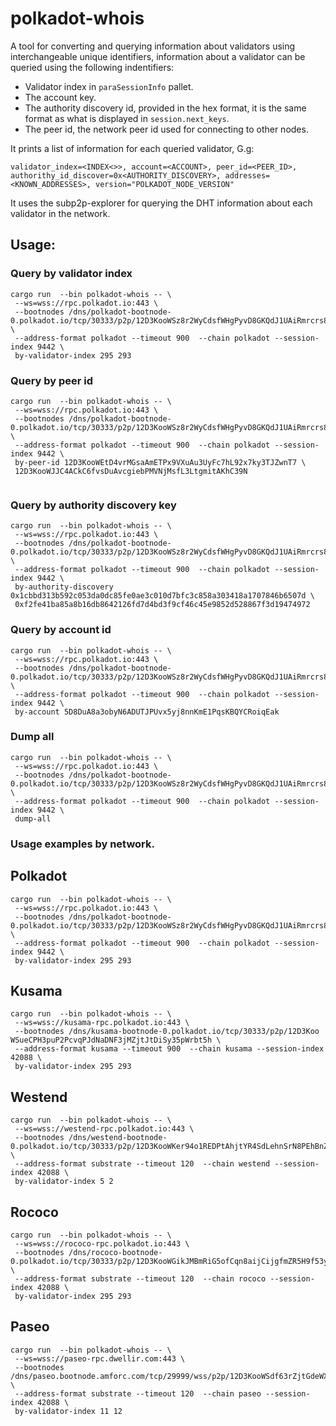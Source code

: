 # polkadot-whois

A tool for converting and querying information about validators using interchangeable unique identifiers, information about a validator can be queried using the following indentifiers:
- Validator index in `paraSessionInfo` pallet.
- The account key.
- The authority discovery id, provided in the hex format, it is the same format as what is displayed in `session.next_keys`.
- The peer id, the network peer id used for connecting to other nodes.

It prints a list of information for each queried validator, G.g:
```
validator_index=<INDEX<>>, account=<ACCOUNT>, peer_id=<PEER_ID>, authorithy_id_discover=0x<AUTHORITY_DISCOVERY>, addresses=<KNOWN_ADDRESSES>, version="POLKADOT_NODE_VERSION"
```

It uses the subp2p-explorer for querying the DHT information about each validator in the network.

## Usage:

### Query by validator index
```
cargo run  --bin polkadot-whois -- \
 --ws=wss://rpc.polkadot.io:443 \
 --bootnodes /dns/polkadot-bootnode-0.polkadot.io/tcp/30333/p2p/12D3KooWSz8r2WyCdsfWHgPyvD8GKQdJ1UAiRmrcrs8sQB3fe2KU \
 --address-format polkadot --timeout 900  --chain polkadot --session-index 9442 \
 by-validator-index 295 293
```
### Query by peer id

```
cargo run  --bin polkadot-whois -- \
 --ws=wss://rpc.polkadot.io:443 \
 --bootnodes /dns/polkadot-bootnode-0.polkadot.io/tcp/30333/p2p/12D3KooWSz8r2WyCdsfWHgPyvD8GKQdJ1UAiRmrcrs8sQB3fe2KU \
 --address-format polkadot --timeout 900  --chain polkadot --session-index 9442 \
 by-peer-id 12D3KooWEtD4vrMGsaAmETPx9VXuAu3UyFc7hL92x7ky3TJZwnT7 \
 12D3KooWJJC4ACkC6fvsDuAvcgiebPMVNjMsfL3LtgmitAKhC39N
 
```

### Query by authority discovery key

```
cargo run  --bin polkadot-whois -- \
 --ws=wss://rpc.polkadot.io:443 \
 --bootnodes /dns/polkadot-bootnode-0.polkadot.io/tcp/30333/p2p/12D3KooWSz8r2WyCdsfWHgPyvD8GKQdJ1UAiRmrcrs8sQB3fe2KU \
 --address-format polkadot --timeout 900  --chain polkadot --session-index 9442 \
 by-authority-discovery 0x1cbbd313b592c053da0dc85fe0ae3c010d7bfc3c858a303418a1707846b6507d \
 0xf2fe41ba85a8b16db8642126fd7d4bd3f9cf46c45e9852d528867f3d19474972
```

### Query by account id
```
cargo run  --bin polkadot-whois -- \
 --ws=wss://rpc.polkadot.io:443 \
 --bootnodes /dns/polkadot-bootnode-0.polkadot.io/tcp/30333/p2p/12D3KooWSz8r2WyCdsfWHgPyvD8GKQdJ1UAiRmrcrs8sQB3fe2KU \
 --address-format polkadot --timeout 900  --chain polkadot --session-index 9442 \
 by-account 5D8DuA8a3obyN6ADUTJPUvx5yj8nnKmE1PqsKBQYCRoiqEak
```
### Dump all
```
cargo run  --bin polkadot-whois -- \
 --ws=wss://rpc.polkadot.io:443 \
 --bootnodes /dns/polkadot-bootnode-0.polkadot.io/tcp/30333/p2p/12D3KooWSz8r2WyCdsfWHgPyvD8GKQdJ1UAiRmrcrs8sQB3fe2KU \
 --address-format polkadot --timeout 900  --chain polkadot --session-index 9442 \
 dump-all
```
### Usage examples by network.

## Polkadot
```
cargo run  --bin polkadot-whois -- \
 --ws=wss://rpc.polkadot.io:443 \
 --bootnodes /dns/polkadot-bootnode-0.polkadot.io/tcp/30333/p2p/12D3KooWSz8r2WyCdsfWHgPyvD8GKQdJ1UAiRmrcrs8sQB3fe2KU \
 --address-format polkadot --timeout 900  --chain polkadot --session-index 9442 \
 by-validator-index 295 293
```

## Kusama
```
cargo run  --bin polkadot-whois -- \
 --ws=wss://kusama-rpc.polkadot.io:443 \
 --bootnodes /dns/kusama-bootnode-0.polkadot.io/tcp/30333/p2p/12D3Koo
WSueCPH3puP2PcvqPJdNaDNF3jMZjtJtDiSy35pWrbt5h \
 --address-format kusama --timeout 900  --chain kusama --session-index 42088 \
 by-validator-index 295 293
```

## Westend
```
cargo run  --bin polkadot-whois -- \
 --ws=wss://westend-rpc.polkadot.io:443 \
 --bootnodes /dns/westend-bootnode-0.polkadot.io/tcp/30333/p2p/12D3KooWKer94o1REDPtAhjtYR4SdLehnSrN8PEhBnZm5NBoCrMC \
 --address-format substrate --timeout 120  --chain westend --session-index 42088 \
 by-validator-index 5 2
```
## Rococo
```
cargo run  --bin polkadot-whois -- \
 --ws=wss://rococo-rpc.polkadot.io:443 \
 --bootnodes /dns/rococo-bootnode-0.polkadot.io/tcp/30333/p2p/12D3KooWGikJMBmRiG5ofCqn8aijCijgfmZR5H9f53yUF3srm6Nm \
 --address-format substrate --timeout 120  --chain rococo --session-index 42088 \
 by-validator-index 295 293
```
## Paseo
```
cargo run  --bin polkadot-whois -- \
 --ws=wss://paseo-rpc.dwellir.com:443 \
 --bootnodes /dns/paseo.bootnode.amforc.com/tcp/29999/wss/p2p/12D3KooWSdf63rZjtGdeWXpQwQwPh8K8c22upcB3B1VmqW8rxrjw \
 --address-format substrate --timeout 120  --chain paseo --session-index 42088 \
 by-validator-index 11 12

```

